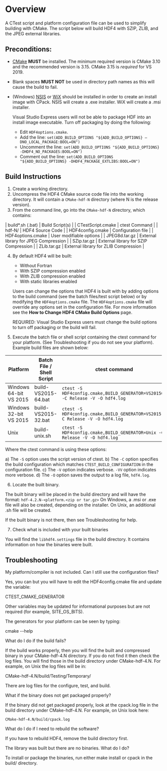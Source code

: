 # Overview

A CTest script and platform configuration file can be used to simplify building with CMake. The script below will build HDF4 with SZIP, ZLIB, and the JPEG external libraries.

## Preconditions:

* [CMake](https://www.cmake.org) **MUST** be installed. The minimum required version is CMake 3.10 and the recommended version is 3.15. CMake 3.15 is *required* for VS 2019.
* Blank spaces **MUST NOT** be used in directory path names as this will cause the build to fail.
* (Windows) [NSIS](http://nsis.sourceforge.net/Main_Page) or [WiX](http://www.wixtoolset.org/) should be installed in order to create an install image with CPack. NSIS will create a .exe installer. WiX will create a .msi installer.

   Visual Studio Express users will not be able to package HDF into an install image executable. Turn off packaging by doing the following:

   * Edit `HDF4options.cmake`.
   * Add the line:   `set(ADD_BUILD_OPTIONS "${ADD_BUILD_OPTIONS} –DNO_LOCAL_PACKAGE:BOOL=ON")`
   * Uncomment the line:   `set(ADD_BUILD_OPTIONS "${ADD_BUILD_OPTIONS} -DHDF4_NO_PACKAGES:BOOL=ON")`
   * Comment out the line:   `set(ADD_BUILD_OPTIONS "${ADD_BUILD_OPTIONS} -DHDF4_PACKAGE_EXTLIBS:BOOL=ON")`

## Build Instructions

1. Create a working directory.
2. Uncompress the HDF4 CMake source code file into the working directory. It will contain a `CMake-hdf-N` directory (where N is the release version).
3. From the command line, go into the `CMake-hdf-N` directory, which contains:

| build*.sh (.bat) | Build Script(s) |
| CTestScript.cmake | ctest Command |
| hdf-N/ | HDF4 Source Code | 
| HDF4config.cmake | Configuration file |
| HDF4options.cmake | User modifiable options |
| JPEG8d.tar.gz | External library for JPEG Compression |
| SZip.tar.gz | External library for SZIP Compression |
| ZLib.tar.gz | External library for ZLIB Compression |

4. By default HDF4 will be built:
   * Without Fortran
   * With SZIP compression enabled
   * With ZLIB compression enabled
   * With static libraries enabled

   Users can change the options that HDF4 is built with by adding options to the build command (see the batch files/test script below) or by modifying the `HDF4options.cmake` file. The `HDF4options.cmake` file will override any options set in the configuration file. For more information see the **How to Change HDF4 CMake Build Options** page.

   REQUIRED: Visual Studio Express users must change the build options to turn off packaging or the build will fail.
 
5. Execute the batch file or shell script containing the ctest command for your platform.  (See Troubleshooting if you do not see your platform).
Example build files are shown below:

| Platform | Batch File / Shell Script | ctest command | 
| --- | ---- | ----- | 
| Windows 64-bit VS 2015 | build-VS2015-64.bat | `ctest -S HDF4config.cmake,BUILD_GENERATOR=VS201564 -C Release -V -O hdf4.log` |
| Windows 32-bit VS 2015 | build-VS2015-32.bat | `ctest -S HDF4config.cmake,BUILD_GENERATOR=VS2015 -C Release -V -O hdf4.log` |
| Unix | build-unix.sh | `ctest -S HDF4config.cmake,BUILD_GENERATOR=Unix -C Release -V -O hdf4.log` |

Where the ctest command is using these options:

   a) The `-S` option uses the script version of ctest.
   b) The `-C` option specifies the build configuration which matches `CTEST_BUILD_CONFIGURATION` in the configuration file.
   c) The `-V` option indicates verbose. `-VV` option indicates more verbose.
   d) The `-O` option saves the output to a log file, `hdf4.log`.

6. Locate the built binary.

The built binary will be placed in the build directory and will have the format:
`hdf-4.2.N-<platform.<zip or tar.gz>`
On Windows, a .msi or .exe file will also be created, depending on the installer. On Unix, an additional .sh file will be created.

If the built binary is not there, then see Troubleshooting for help.
 
7. Check what is included with your built binaries 
 
You will find the `libhdf4.settings` file in the build directory. It contains information on how the binaries were built.
 
## Troubleshooting
 
My platform/compiler is not included. Can I still use the configuration files?

Yes, you can but you will have to edit the HDF4config.cmake file and update the variable:

   CTEST_CMAKE_GENERATOR
  
Other variables may be updated for informational purposes but are not required (for example, SITE_OS_BITS).

The generators for your platform can be seen by typing:

   cmake --help
  
 

What do I do if the build fails?

If the build works properly, then you will find the built and compressed binary in your CMake-hdf-4.N directory. If you do not find it then check the log files. You will find those in the build directory under CMake-hdf-4.N. For example, on Unix the log files will be in:

   CMake-hdf-4.N/build/Testing/Temporary/
  
There are log files for the configure, test, and build.

 

What if the binary does not get packaged properly?

If the binary did not get packaged properly, look at the cpack.log file in the build directory under CMake-hdf-4.N. For example, on Unix look here:

    CMake-hdf-4.N/build/cpack.log
   
What do I do if I need to rebuild the software?

If you have to rebuild HDF4, remove the build directory first.

 

The library was built but there are no binaries. What do I do?

To install or package the binaries, run either make install or cpack in the build/ directory.

